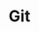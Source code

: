 ---
layout: list
type: category
title: Git
slug: git
sidebar: true
order: 2
description: >
  Git category
---
